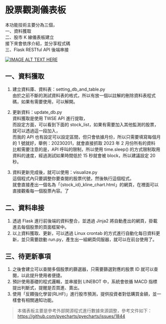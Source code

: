 # 股票觀測儀表板
本功能技術主要分為三個，<br>
一、資料獲取<br>
二、股市 K 線儀表板建立<br>
接下來會依序介紹，並分享程式碼<br>
三、Flask RESTful API 後端串接

[![IMAGE ALT TEXT HERE](https://img.youtube.com/vi/iMboUJK8vsc/0.jpg)](https://www.youtube.com/watch?v=iMboUJK8vsc)

## 一、資料獲取
1. 建立資料庫、資料表：setting_db_and_table.py<br>
   由於之前不斷的測試資料表的格式，所以有放一個以註解的刪除資料表程式碼，如果有需要使用，可以解開。<br>
   
2. 更新資料：update_db.py<br>
   資料獲取是使用 TWSE API 進行提取，<br>
   而設定方面，可以看到下面的 stock_list，如果有需要加入其他監測的股票，就可以透過這一段加入，<br>
   而我的 API 也有設定可以設定區間，但只會依據月份，所以只需要填寫每個月的 1 號就好，舉例：20230201，就會直接抓取 2023 年 2 月份所有的資料<br>
   比較需要注意的是，API 呼叫的限制，所以使用 time.sleep() 的方式限制取用資料的速度，經過測試如果時間低於 15 秒就會被 block，所以建議設定 20 秒。<br>
   
3. 資料更新完成後，就可以使用：visualize.py<br>
   這個程式內只要調整你要查閱的股票代號，然後執行這個程式。<br>
   就會直接產出一個名為「{stock_id}_kline_chart.html」的網頁，在裡面可以直接觀看每一個股票內容。了<br>


## 二、資料串接
1. 透過 Flask 進行前後端的資料整合，並透過 Jinja2 將自動產出的網頁，掛載進去每個股票的頁面框架中。<br>
2. 以上資料獲取、更新，可以透過 Linux crontab 的方式進行自動化每日資料更新，並只需要啟動 run.py，產生出一組網頁伺服器，就可以在前台使用了。<br>


## 三、待更新事項
1. 之後會建立可以查閱多個股票的篩選器，只需要篩選對應的股票 ID 就可以查閱，以此提升使用者便捷。<br>
2. 預計使用基礎的程式邏輯，並串接到 LINEBOT 中，系統會依循 MACD 指標提出判斷式，提醒是否買進、賣出。<br>
3. 使用「反饋強化學習(RLHF)」進行股市預測，提供投資者對低購買金額，並一樣會有相關通知功能。<br>

>本儀表板主要是參考外部開源程式進行數據來源調整，參考文件如下：
https://github.com/pyecharts/pyecharts/issues/1844
